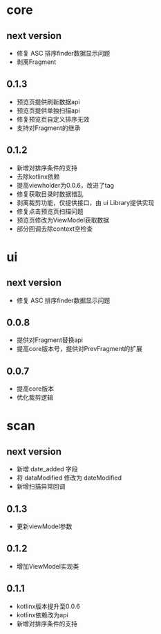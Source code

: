 # core

## next version

* 修复 ASC 排序finder数据显示问题
* 剥离Fragment

## 0.1.3

* 预览页提供刷新数据api
* 预览页提供单独扫描api
* 修复预览页自定义排序无效
* 支持对Fragment的继承

## 0.1.2

* 新增对排序条件的支持
* 去除kotlinx依赖
* 提高viewholder为0.0.6，改进了tag
* 修复获取目录时数据错乱
* 剥离裁剪功能，仅提供接口，由 ui Library提供实现
* 修复点击预览页扫描问题
* 预览页修改为ViewModel获取数据
* 部分回调去除context空检查

# ui

## next version

* 修复 ASC 排序finder数据显示问题

## 0.0.8

* 提供对Fragment替换api
* 提高core版本号，提供对PrevFragment的扩展

## 0.0.7

* 提高core版本
* 优化裁剪逻辑

# scan 

## next version

* 新增 date_added 字段
* 将 dataModified 修改为 dateModified
* 新增扫描异常回调

## 0.1.3

* 更新viewModel参数

## 0.1.2

* 增加ViewModel实现类

## 0.1.1

* kotlinx版本提升至0.0.6
* kotlinx依赖改为api
* 新增对排序条件的支持